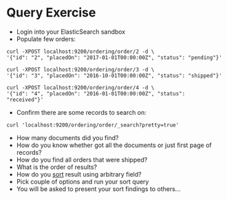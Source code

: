 # Query Exercise #

* Login into your ElasticSearch sandbox
* Populate few orders:
```
curl -XPOST localhost:9200/ordering/order/2 -d \
'{"id": "2", "placedOn": "2017-01-01T00:00:00Z", "status": "pending"}'

curl -XPOST localhost:9200/ordering/order/3 -d \
'{"id": "3", "placedOn": "2016-10-01T00:00:00Z", "status": "shipped"}'

curl -XPOST localhost:9200/ordering/order/4 -d \
'{"id": "4", "placedOn": "2016-01-01T00:00:00Z", "status": "received"}'

```
* Confirm there are some records to search on:
```
curl 'localhost:9200/ordering/order/_search?pretty=true'
```
* How many documents did you find?
* How do you know whether got all the documents or just first page of records?
* How do you find all orders that were shipped?
* What is the order of results?
* How do you <a href="https://www.elastic.co/guide/en/elasticsearch/reference/current/search-request-sort.html" target="_blank">sort</a> result using arbitrary field?
* Pick couple of options and run your sort query
* You will be asked to present your sort findings to others...